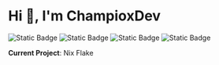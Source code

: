 # Hi 👋, I'm ChampioxDev

![Static Badge](https://img.shields.io/badge/Python-gray?style=for-the-badge&logo=python&logoColor=23FFFFFF&labelColor=blue) ![Static Badge](https://img.shields.io/badge/HTML-HTML?style=for-the-badge&logo=html5&logoColor=%23FFFFFF&labelColor=%23E34F26&color=%23202020) ![Static Badge](https://img.shields.io/badge/JavaScript-JavaScript?style=for-the-badge&logo=javascript&logoColor=%23FFFFFF&labelColor=%23F7DF1E&color=%23202020) ![Static Badge](https://img.shields.io/badge/Java-Java?style=for-the-badge&logo=openjdk&logoColor=%23ffffff&labelColor=%23000000&color=%23202020)


**Current Project**: Nix Flake
